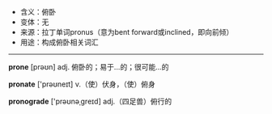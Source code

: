 - <span class="definition">含义：俯卧</span>
- <span class="definition">变体：无</span>
- <span class="definition">来源：拉丁单词pronus（意为bent forward或inclined，即向前倾）</span>
- <span class="definition">用途：构成俯卧相关词汇</span>

---

<span class="vocabulary">**prone**</span> [prəʊn] adj. 俯卧的；易于…的；很可能…的

<span class="vocabulary">**pronate**</span> ['prəʊneɪt] v.（使）伏身，（使）俯身

<span class="vocabulary">**pronograde**</span> ['prəʊnəˌɡreɪd] adj.（四足兽）俯行的   

